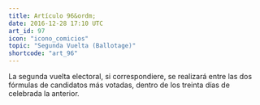 ```yaml
---
title: Artículo 96&ordm;
date: 2016-12-28 17:10 UTC
art_id: 97
icon: "icono_comicios"
topic: "Segunda Vuelta (Ballotage)"
shortcode: "art_96"
---
```

La segunda vuelta electoral, si correspondiere, se realizará entre las dos fórmulas de candidatos más votadas, dentro de los treinta días de celebrada la anterior.
